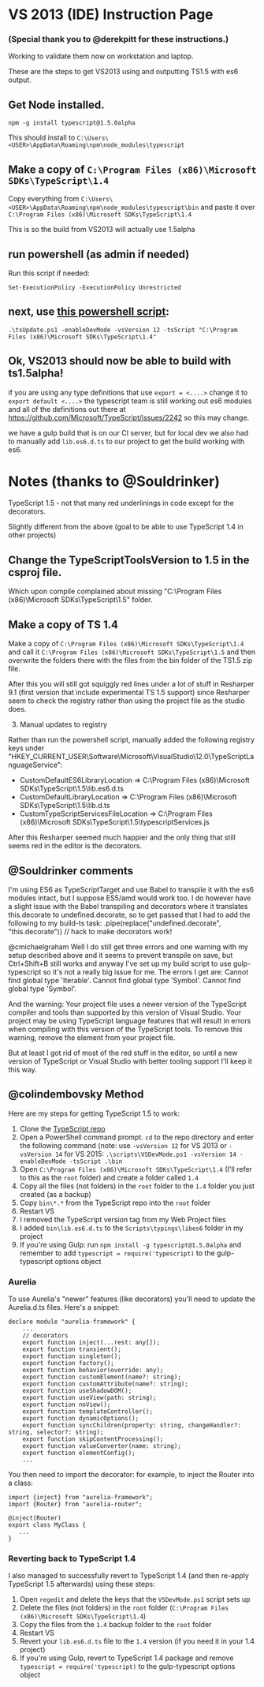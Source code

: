 # VS 2013 (IDE) Instruction Page

### (Special thank you to @derekpitt for these instructions.)

Working to validate them now on workstation and laptop.

These are the steps to get VS2013 using and outputting TS1.5 with es6 output.

## Get Node installed.

```
npm -g install typescript@1.5.0alpha
```

This should install to ```C:\Users\<USER>\AppData\Roaming\npm\node_modules\typescript```

## Make a copy of ```C:\Program Files (x86)\Microsoft SDKs\TypeScript\1.4```
Copy everything from ```C:\Users\<USER>\AppData\Roaming\npm\node_modules\typescript\bin```
and paste it over ```C:\Program Files (x86)\Microsoft SDKs\TypeScript\1.4```

This is so the build from VS2013 will actually use 1.5alpha

## run powershell (as admin if needed)

Run this script if needed:

```
Set-ExecutionPolicy -ExecutionPolicy Unrestricted
```

## next, use [this powershell script](https://github.com/cmichaelgraham/aurelia-typescript/blob/master/tsUpdate.ps1):
```
.\tsUpdate.ps1 -enableDevMode -vsVersion 12 -tsScript "C:\Program Files (x86)\Microsoft SDKs\TypeScript\1.4"
```

## Ok, VS2013 should now be able to build with ts1.5alpha!

if you are using any type definitions that use ```export = <....>``` change it to ```export default <....>```
the typescript team is still working out es6 modules and all of the definitions out there at https://github.com/Microsoft/TypeScript/issues/2242 so this may change.

we have a gulp build that is on our CI server, but for local dev we also had to manually add ```lib.es6.d.ts``` to our project to get the build working with es6.

# Notes (thanks to @Souldrinker)

TypeScript 1.5 - not that many red underlinings in code except for the decorators.

Slightly different from the above (goal to be able to use TypeScript 1.4 in other projects)

## Change the TypeScriptToolsVersion to 1.5 in the csproj file. 

Which upon compile complained about missing "C:\Program Files (x86)\Microsoft SDKs\TypeScript\1.5" folder.

## Make a copy of TS 1.4

Make a copy of `C:\Program Files (x86)\Microsoft SDKs\TypeScript\1.4` and call it `C:\Program Files (x86)\Microsoft SDKs\TypeScript\1.5` and then overwrite the folders there with the files from the bin folder of the TS1.5 zip file.

After this you will still got squiggly red lines under a lot of stuff in Resharper 9.1 (first version that include experimental TS 1.5 support) since Resharper seem to check the registry rather than using the project file as the studio does.

3) Manual updates to registry

Rather than run the powershell script, manually added the following registry keys under "HKEY_CURRENT_USER\Software\Microsoft\VisualStudio\12.0\TypeScriptLanguageService":

* CustomDefaultES6LibraryLocation => C:\Program Files (x86)\Microsoft SDKs\TypeScript\1.5\lib.es6.d.ts
* CustomDefaultLibraryLocation => C:\Program Files (x86)\Microsoft SDKs\TypeScript\1.5\lib.d.ts
* CustomTypeScriptServicesFileLocation => C:\Program Files (x86)\Microsoft SDKs\TypeScript\1.5\typescriptServices.js

After this Resharper seemed much happier and the only thing that still seems red in the editor is the decorators.

## @Souldrinker comments

I'm using ES6 as TypeScriptTarget and use Babel to transpile it with the es6 modules intact, but I suppose ES5/amd would work too. I do however have a slight issue with the Babel transpiling and decorators where it translates this.decorate to undefined.decorate, so to get passed that I had to add the following to my build-ts task:
.pipe(replace("undefined.decorate", "this.decorate")) // hack to make decorators work!

@cmichaelgraham Well I do still get three errors and one warning with my setup described above and it seems to prevent transpile on save, but Ctrl+Shift+B still works and anyway I've set up my build script to use gulp-typescript so it's not a really big issue for me. The errors I get are:
Cannot find global type 'Iterable'.
Cannot find global type 'Symbol'.
Cannot find global type 'Symbol'.

And the warning:
Your project file uses a newer version of the TypeScript compiler and tools than supported by this version of Visual Studio. Your project may be using TypeScript language features that will result in errors when compiling with this version of the TypeScript tools. To remove this warning, remove the <TypeScriptToolsVersion> element from your project file.

But at least I got rid of most of the red stuff in the editor, so until a new version of TypeScript or Visual Studio with better tooling support I'll keep it this way.

## @colindembovsky Method
Here are my steps for getting TypeScript 1.5 to work:

1. Clone the [TypeScript repo](https://github.com/Microsoft/TypeScript)
2. Open a PowerShell command prompt. `cd` to the repo directory and enter the following command (note: use `-vsVersion 12` for VS 2013 or `-vsVersion 14` for VS 2015:
```.\scripts\VSDevMode.ps1 -vsVersion 14 -enableDevMode -tsScript .\bin```
3. Open `C:\Program Files (x86)\Microsoft SDKs\TypeScript\1.4` (I'll refer to this as the `root` folder) and create a folder called `1.4`
4. Copy all the files (not folders) in the `root` folder to the `1.4` folder you just created (as a backup)
5. Copy `bin\*.*` from the TypeScript repo into the `root` folder
6. Restart VS
7. I removed the TypeScript version tag from my Web Project files
8. I added `bin\lib.es6.d.ts` to the `Scripts\typings\libes6` folder in my project
9. If you're using Gulp: run `npm install -g typescript@1.5.0alpha` and remember to add `typescript = require('typescript)` to the gulp-typescript options object

### Aurelia
To use Aurelia's "newer" features (like decorators) you'll need to update the Aurelia.d.ts files. Here's a snippet:
```
declare module "aurelia-framework" {
	...
	// decorators
	export function inject(...rest: any[]);
	export function transient();
	export function singleton();
	export function factory();
	export function behavior(override: any);
	export function customElement(name?: string);
	export function customAttribute(name?: string);
	export function useShadowDOM();
	export function useView(path: string);
	export function noView();
	export function templateController();
	export function dynamicOptions();
	export function syncChildren(property: string, changeHandler?: string, selector?: string);
	export function skipContentProcessing();
	export function valueConverter(name: string);
	export function elementConfig();
	...
```
You then need to import the decorator: for example, to inject the Router into a class:
```
import {inject} from "aurelia-framework";
import {Router} from "aurelia-router";

@inject(Router)
export class MyClass {
   ...
}
```

### Reverting back to TypeScript 1.4
I also managed to successfully revert to TypeScript 1.4 (and then re-apply TypeScript 1.5 afterwards) using these steps:

1. Open `regedit` and delete the keys that the `VSDevMode.ps1` script sets up
2. Delete the files (not folders) in the `root` folder (`C:\Program Files (x86)\Microsoft SDKs\TypeScript\1.4`)
3. Copy the files from the `1.4` backup folder to the `root` folder
4. Restart VS
4. Revert your `lib.es6.d.ts` file to the `1.4` version (if you need it in your 1.4 project)
5. If you're using Gulp, revert to TypeScript 1.4 package and remove `typescript = require('typescript)` to the gulp-typescript options object
